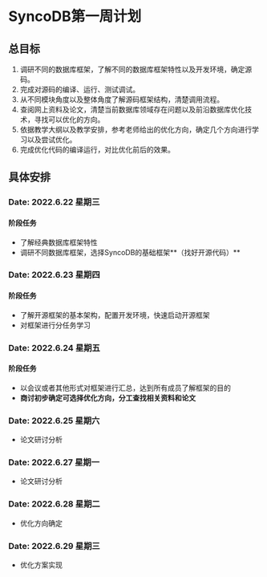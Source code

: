 # SyncoDB第一周计划

## 总目标

1. 调研不同的数据库框架，了解不同的数据库框架特性以及开发环境，确定源码。
2. 完成对源码的编译、运行、测试调试。
3. 从不同模块角度以及整体角度了解源码框架结构，清楚调用流程。
4. 查阅网上资料及论文，清楚当前数据库领域存在问题以及前沿数据库优化技术，寻找可以优化的方向。
5. 依据教学大纲以及教学安排，参考老师给出的优化方向，确定几个方向进行学习以及尝试优化。
6. 完成优化代码的编译运行，对比优化前后的效果。

## 具体安排

### Date: 2022.6.22 星期三

#### 阶段任务

* 了解经典数据库框架特性
* 调研不同数据库框架，选择SyncoDB的基础框架**（找好开源代码）**

### Date: 2022.6.23 星期四

#### 阶段任务

* 了解开源框架的基本架构，配置开发环境，快速启动开源框架
* 对框架进行分任务学习

### Date: 2022.6.24 星期五

#### 阶段任务

* 以会议或者其他形式对框架进行汇总，达到所有成员了解框架的目的
* **商讨初步确定可选择优化方向，分工查找相关资料和论文**

### Date: 2022.6.25 星期六

* 论文研讨分析

### Date: 2022.6.27 星期一

* 论文研讨分析

### Date: 2022.6.28 星期二

* 优化方向确定

### Date: 2022.6.29 星期三

* 优化方案实现
